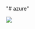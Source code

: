 "# azure" 

<a href="https://portal.azure.com/#create/Microsoft.Template/uri/https://github.com/jozef-hasaralejko/azure/raw/master/test-template.json" target="_blank">
    <img src="http://azuredeploy.net/deploybutton.png"/>
</a>